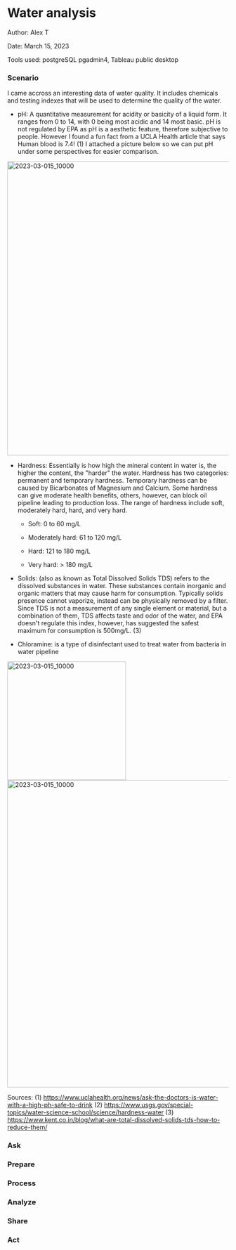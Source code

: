 # Water analysis

Author: Alex T

Date: March 15, 2023

Tools used: postgreSQL pgadmin4, Tableau public desktop


### Scenario

I came accross an interesting data of water quality. It includes chemicals and testing indexes that will be used to determine the quality of the water.

* pH: A quantitative measurement for acidity or basicity of a liquid form. It ranges from 0 to 14, with 0 being most acidic and 14 most basic. pH is not regulated by EPA as pH is a aesthetic feature, therefore subjective to people. However I found a fun fact from a UCLA Health article that says Human blood is 7.4! (1) I attached a picture below so we can put pH under some perspectives for easier comparison.


<img width="670" alt="2023-03-015_10000" src="https://user-images.githubusercontent.com/74520739/225225786-bf020060-1b32-438b-a6f1-d1229f2d774e.png">

* Hardness: Essentially is how high the mineral content in water is, the higher the content, the "harder" the water. Hardness has two categories: permanent and temporary hardness. Temporary hardness can be caused by Bicarbonates of Magnesium and Calcium. Some hardness can give moderate health benefits, others, however, can block oil pipeline leading to production loss. The range of hardness include soft, moderately hard, hard, and very hard.

  - Soft: 0 to 60 mg/L

  - Moderately hard: 61 to 120 mg/L

  - Hard: 121 to 180 mg/L

  - Very hard: > 180 mg/L


* Solids: (also as known as Total Dissolved Solids TDS) refers to the dissolved substances in water. These substances contain inorganic and organic matters that may cause harm for consumption. Typically solids presence cannot vaporize, instead can be physically removed by a filter. Since TDS is not a measurement of any single element or material, but a combination of them, TDS affects taste and odor of the water, and EPA doesn't regulate this index, however, has suggested the safest maximum for consumption is 500mg/L. (3)

* Chloramine: is a type of disinfectant used to treat water from bacteria in water pipeline


<img width="270" alt="2023-03-015_10000" src="https://user-images.githubusercontent.com/74520739/225253443-a80c7c2f-7bd4-473a-8129-b8298e10218f.png"><img width="700" alt="2023-03-015_10000" src="https://user-images.githubusercontent.com/74520739/225251682-e77ae47b-5df1-4a87-a83d-47528f5451fc.png"> 




Sources:
(1) https://www.uclahealth.org/news/ask-the-doctors-is-water-with-a-high-ph-safe-to-drink
(2) https://www.usgs.gov/special-topics/water-science-school/science/hardness-water
(3) https://www.kent.co.in/blog/what-are-total-dissolved-solids-tds-how-to-reduce-them/


### Ask
### Prepare
### Process
### Analyze
### Share
### Act
